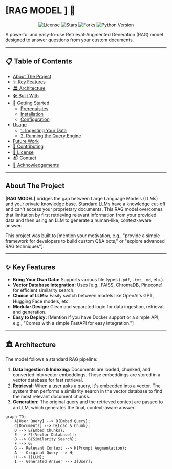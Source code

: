 # [RAG MODEL ] 🚀

<p align="center">
  <img src="https://img.shields.io/github/license/[your-username]/[repository-name]" alt="License">
  <img src="https://img.shields.io/github/stars/[your-username]/[repository-name]?style=social" alt="Stars">
  <img src="https://img.shields.io/github/forks/[your-username]/[repository-name]?style=social" alt="Forks">
  <img src="https://img.shields.io/badge/Python-3.9+-blue.svg" alt="Python Version">
</p>

A powerful and easy-to-use Retrieval-Augmented Generation (RAG) model designed to answer questions from your custom documents.

---

## 📋 Table of Contents

- [About The Project](#about-the-project)
- [✨ Key Features](#-key-features)
- [🏛️ Architecture](#️-architecture)
- [🛠️ Built With](#️-built-with)
- [🚀 Getting Started](#-getting-started)
  - [Prerequisites](#prerequisites)
  - [Installation](#installation)
  - [Configuration](#configuration)
- [Usage](#usage)
  - [1. Ingesting Your Data](#1-ingesting-your-data)
  - [2. Running the Query Engine](#2-running-the-query-engine)
- [Future Work](#future-work)
- [🤝 Contributing](#-contributing)
- [📄 License](#-license)
- [📬 Contact](#-contact)
- [🙏 Acknowledgements](#-acknowledgements)

---

## About The Project

**[RAG MODEL]** bridges the gap between Large Language Models (LLMs) and your private knowledge base. Standard LLMs have a knowledge cut-off and can't access your proprietary documents. This RAG model overcomes that limitation by first retrieving relevant information from your provided data and then using an LLM to generate a human-like, context-aware answer.

This project was built to [mention your motivation, e.g., "provide a simple framework for developers to build custom Q&A bots," or "explore advanced RAG techniques"].

---

## ✨ Key Features

-   **Bring Your Own Data:** Supports various file types (`.pdf`, `.txt`, `.md`, etc.).
-   **Vector Database Integration:** Uses [e.g., FAISS, ChromaDB, Pinecone] for efficient similarity search.
-   **Choice of LLMs:** Easily switch between models like OpenAI's GPT, Hugging Face models, etc.
-   **Modular Design:** Clean and separated logic for data ingestion, retrieval, and generation.
-   **Easy to Deploy:** [Mention if you have Docker support or a simple API, e.g., "Comes with a simple FastAPI for easy integration."]

---

## 🏛️ Architecture

The model follows a standard RAG pipeline:

1.  **Data Ingestion & Indexing:** Documents are loaded, chunked, and converted into vector embeddings. These embeddings are stored in a vector database for fast retrieval.
2.  **Retrieval:** When a user asks a query, it's embedded into a vector. The system then performs a similarity search in the vector database to find the most relevant document chunks.
3.  **Generation:** The original query and the retrieved context are passed to an LLM, which generates the final, context-aware answer.

```mermaid
graph TD;
    A[User Query] --> B{Embed Query};
    C[Documents] --> D{Load & Chunk};
    D --> E{Embed Chunks};
    E --> F[(Vector Database)];
    B --> G{Similarity Search};
    F --> G;
    G -- Relevant Context --> H{Prompt Augmentation};
    A -- Original Query --> H;
    H --> I[LLM];
    I -- Generated Answer --> J[User];
